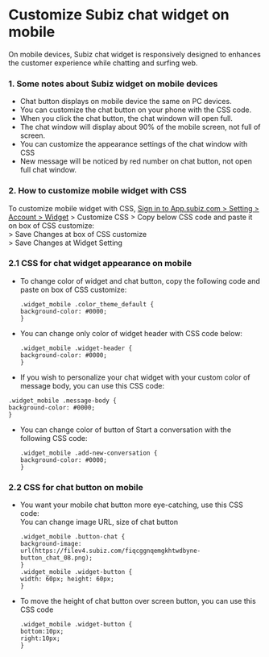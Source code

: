 # Customize Subiz chat widget on mobile

On mobile devices, Subiz chat widget is responsively designed to enhances the customer experience while chatting and surfing web.

### 1. Some notes about Subiz widget on mobile devices

* Chat button displays on mobile device the same on PC devices. 
* You can customize the chat button on your phone with the CSS code. 
* When you click the chat button, the chat windown will open full.
* The chat window will display about 90% of the mobile screen, not full of screen.
* You can customize the appearance settings of the chat window with CSS
* New message will be noticed by red number on chat button, not open full chat window.

### 2. How to customize mobile widget with CSS

To customize mobile widget with CSS, [Sign in to App.subiz.com &gt; Setting &gt; Account &gt; Widget](https://app.subiz.com/settings/widget-setting) &gt; Customize CSS &gt; Copy below CSS code and paste it on box of CSS customize:  
 &gt; Save Changes at box of CSS customize  
 &gt; Save Changes at Widget Setting

### 2.1 CSS for chat widget appearance on mobile

* To change color of widget and chat button, copy the following code and paste on box of CSS customize:

  ```text
  .widget_mobile .color_theme_default {
  background-color: #0000;
  }
  ```

* You can change only color of widget header with CSS code below:

  ```text
  .widget_mobile .widget-header {
  background-color: #0000;
  }
  ```

*  If you wish to personalize your chat widget with your custom color of message body, you can use this CSS code:

  ```text
  .widget_mobile .message-body {
  background-color: #0000;
  }
  ```

* You can change color of button of Start a conversation with the following CSS code:  


  ```text
  .widget_mobile .add-new-conversation {
  background-color: #0000;
  }
  ```

### 2.2 CSS for chat button on mobile

* You want your mobile chat button more eye-catching, use this CSS code:  
  You can change image URL, size of chat button   


  ```text
  .widget_mobile .button-chat {
  background-image: url(https://filev4.subiz.com/fiqcggnqemgkhtwdbyne-button_chat_08.png);
  }
  .widget_mobile .widget-button {
  width: 60px; height: 60px;
  }
  ```

* To move the height of chat button over screen button, you can use this CSS code  


  ```text
  .widget_mobile .widget-button {
  bottom:10px;
  right:10px;
  }
  ```

